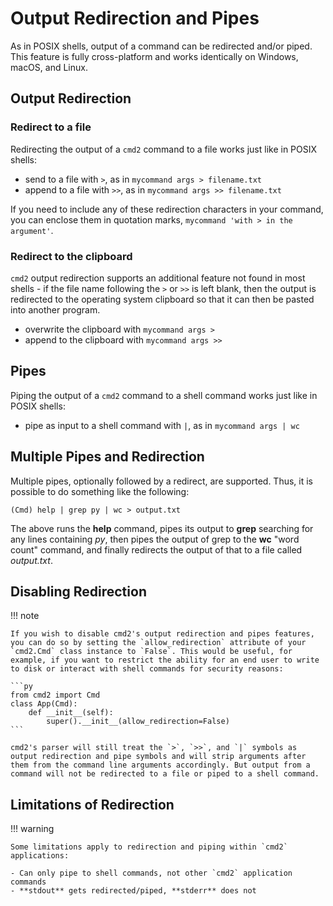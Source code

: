 # Output Redirection and Pipes

As in POSIX shells, output of a command can be redirected and/or piped. This feature is fully
cross-platform and works identically on Windows, macOS, and Linux.

## Output Redirection

### Redirect to a file

Redirecting the output of a `cmd2` command to a file works just like in POSIX shells:

- send to a file with `>`, as in `mycommand args > filename.txt`
- append to a file with `>>`, as in `mycommand args >> filename.txt`

If you need to include any of these redirection characters in your command, you can enclose them in
quotation marks, `mycommand 'with > in the argument'`.

### Redirect to the clipboard

`cmd2` output redirection supports an additional feature not found in most shells - if the file name
following the `>` or `>>` is left blank, then the output is redirected to the operating system
clipboard so that it can then be pasted into another program.

- overwrite the clipboard with `mycommand args >`
- append to the clipboard with `mycommand args >>`

## Pipes

Piping the output of a `cmd2` command to a shell command works just like in POSIX shells:

- pipe as input to a shell command with `|`, as in `mycommand args | wc`

## Multiple Pipes and Redirection

Multiple pipes, optionally followed by a redirect, are supported. Thus, it is possible to do
something like the following:

    (Cmd) help | grep py | wc > output.txt

The above runs the **help** command, pipes its output to **grep** searching for any lines containing
_py_, then pipes the output of grep to the **wc** "word count" command, and finally redirects the
output of that to a file called _output.txt_.

## Disabling Redirection

!!! note

    If you wish to disable cmd2's output redirection and pipes features, you can do so by setting the `allow_redirection` attribute of your `cmd2.Cmd` class instance to `False`. This would be useful, for example, if you want to restrict the ability for an end user to write to disk or interact with shell commands for security reasons:

    ```py
    from cmd2 import Cmd
    class App(Cmd):
        def __init__(self):
            super().__init__(allow_redirection=False)
    ```

    cmd2's parser will still treat the `>`, `>>`, and `|` symbols as output redirection and pipe symbols and will strip arguments after them from the command line arguments accordingly. But output from a command will not be redirected to a file or piped to a shell command.

## Limitations of Redirection

!!! warning

    Some limitations apply to redirection and piping within `cmd2` applications:

    - Can only pipe to shell commands, not other `cmd2` application commands
    - **stdout** gets redirected/piped, **stderr** does not
